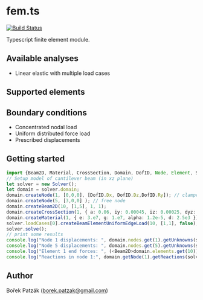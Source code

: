 # fem.ts
[![Build Status](https://travis-ci.com/bpatzak/fem.ts.svg?token=xkzxvDWYksj2JpdJuNhi&branch=master)](https://travis-ci.com/bpatzak/fem.ts)

Typescript finite element module. 

## Available analyses
* Linear elastic with multiple load cases

## Supported elements

## Boundary conditions
* Concentrated nodal load
* Uniform distributed force load 
* Prescribed displacements   

## Getting started
```typescript
import {Beam2D, Material, CrossSection, Domain, DofID, Node, Element, Solver, BeamElementUniformEdgeLoad} from '../src/fem';
// Setup model of cantilever beam (in xz plane)
let solver = new Solver();
let domain = solver.domain;
domain.createNode(1, [0,0,0], [DofID.Dx, DofID.Dz,DofID.Ry]); // clamped node
domain.createNode(5, [3,0,0] ); // free node
domain.createBeam2D(10, [1,5], 1, 1); 
domain.createCrossSection(1, { a: 0.06, iy: 0.00045, iz: 0.00025, dyz: 0.0001, h: 0.3, k: 0.8333, j: 0.0007 });
domain.createMaterial(1, { e: 3.e7, g: 1.e7, alpha: 1.2e-5, d: 2.5e3 });
solver.loadCases[0].createBeamElementUniformEdgeLoad(10, [1,1], false);
solver.solve();
// print some results
console.log("Node 1 displacements: ", domain.nodes.get(1).getUnknowns(solver.loadCases[0], [DofID.Dx, DofID.Dz, DofID.Ry]));
console.log("Node 5 displacements: ", domain.nodes.get(5).getUnknowns(solver.loadCases[0], [DofID.Dx, DofID.Dz, DofID.Ry]));
console.log("Element 1 end forces: ", (<Beam2D>domain.elements.get(10)).computeEndForces(solver.loadCases[0]));
console.log("Reactions in node 1:", domain.getNode(1).getReactions(solver.loadCases[0]));
```


## Author
Bořek Patzák (borek.patzak@gmail.com)
 

